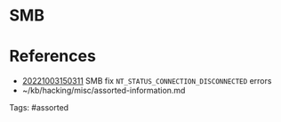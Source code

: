 # SMB

# References
- [20221003150311](/zet/20221003150311/) SMB fix `NT_STATUS_CONNECTION_DISCONNECTED` errors
- ~/kb/hacking/misc/assorted-information.md

Tags:
    #assorted

